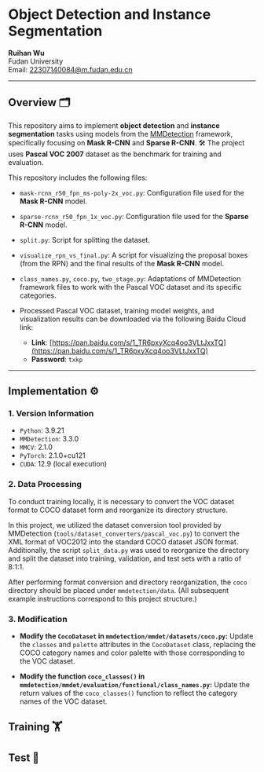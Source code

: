 # Object Detection and Instance Segmentation

**Ruihan Wu**  
Fudan University  
Email: [22307140084@m.fudan.edu.cn](mailto:22307140084@m.fudan.edu.cn)

---


## Overview 🗂

This repository aims to implement **object detection** and **instance segmentation** tasks using models from the [MMDetection](https://github.com/open-mmlab/mmdetection) framework, specifically focusing on **Mask R-CNN** and **Sparse R-CNN**. 🛠 The project uses **Pascal VOC 2007** dataset as the benchmark for training and evaluation. 

This repository includes the following files:

- `mask-rcnn_r50_fpn_ms-poly-2x_voc.py`: Configuration file used for the **Mask R-CNN** model.
- `sparse-rcnn_r50_fpn_1x_voc.py`: Configuration file used for the **Sparse R-CNN** model.
- `split.py`: Script for splitting the dataset.
- `visualize_rpn_vs_final.py`: A script for visualizing the proposal boxes (from the RPN) and the final results of the **Mask R-CNN** model.
- `class_names.py`, `coco.py`, `two_stage.py`: Adaptations of MMDetection framework files to work with the Pascal VOC dataset and its specific categories.

- Processed Pascal VOC dataset, training model weights, and visualization results can be downloaded via the following Baidu Cloud link:
  - **Link**: [https://pan.baidu.com/s/1_TR6pxyXcq4oo3VLtJxxTQ](https://pan.baidu.com/s/1_TR6pxyXcq4oo3VLtJxxTQ)
  - **Password**: `txkp`

---

## Implementation ⚙️

### 1. Version Information
- `Python`: 3.9.21
- `MMDetection`: 3.3.0
- `MMCV`: 2.1.0
- `PyTorch`: 2.1.0+cu121
- `CUDA`: 12.9 (local execution)

### 2. Data Processing

To conduct training locally, it is necessary to convert the VOC dataset format to COCO dataset form and reorganize its directory structure.

In this project, we utilized the dataset conversion tool provided by MMDetection (`tools/dataset_converters/pascal_voc.py`) to convert the XML format of VOC2012 into the standard COCO dataset JSON format. Additionally, the script `split_data.py` was used to reorganize the directory and split the dataset into training, validation, and test sets with a ratio of 8:1:1.

After performing format conversion and directory reorganization, the `coco` directory should be placed under `mmdetection/data`. (All subsequent example instructions correspond to this project structure.)

### 3. Modification

- **Modify the `CocoDataset` in `mmdetection/mmdet/datasets/coco.py`:**
   Update the `classes` and `palette` attributes in the `CocoDataset` class, replacing the COCO category names and color palette with those corresponding to the VOC dataset.

- **Modify the function `coco_classes()` in `mmdetection/mmdet/evaluation/functional/class_names.py`:**
   Update the return values of the `coco_classes()` function to reflect the category names of the VOC dataset.

## Training 🏋️

## Test 🧪
